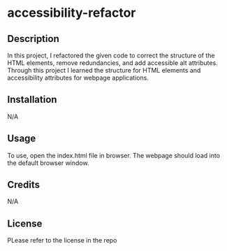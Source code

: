 # accessibility-refactor

## Description

In this project, I refactored the given code to correct the structure of the HTML elements, remove redundancies, and add accessible alt attributes. Through this project I learned the structure for HTML elements and accessibility attributes for webpage applications.

## Installation

N/A

## Usage

To use, open the index.html file in browser. The webpage should load into the default browser window.

## Credits
N/A

## License

PLease refer to the license in the repo